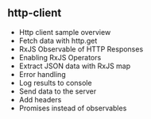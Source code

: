 ## http-client 

- Http client sample overview
- Fetch data with http.get
- RxJS Observable of HTTP Responses
- Enabling RxJS Operators
- Extract JSON data with RxJS map
- Error handling
- Log results to console
- Send data to the server
- Add headers
- Promises instead of observables
